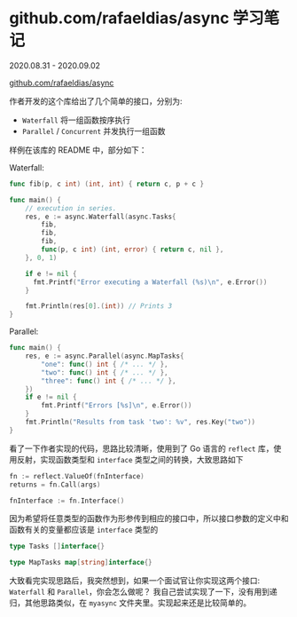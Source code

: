 # github.com/rafaeldias/async 学习笔记

2020.08.31 - 2020.09.02

[github.com/rafaeldias/async](https://github.com/rafaeldias/async)

作者开发的这个库给出了几个简单的接口，分别为: 

- `Waterfall` 将一组函数按序执行
- `Parallel` / `Concurrent` 并发执行一组函数

样例在该库的 README 中，部分如下：

Waterfall: 

```go
func fib(p, c int) (int, int) { return c, p + c }

func main() {
    // execution in series.
    res, e := async.Waterfall(async.Tasks{
        fib,
        fib,
        fib,
        func(p, c int) (int, error) { return c, nil },
    }, 0, 1)

    if e != nil {
      fmt.Printf("Error executing a Waterfall (%s)\n", e.Error())
    }

    fmt.Println(res[0].(int)) // Prints 3
}
```

Parallel:

```go
func main() {
    res, e := async.Parallel(async.MapTasks{
        "one": func() int { /* ... */ },
        "two": func() int { /* ... */ },
        "three": func() int { /* ... */ },
    })
    if e != nil {
        fmt.Printf("Errors [%s]\n", e.Error())
    }
    fmt.Println("Results from task 'two': %v", res.Key("two"))
}
```

看了一下作者实现的代码，思路比较清晰，使用到了 Go 语言的 `reflect` 库，使用反射，实现函数类型和 `interface` 类型之间的转换，大致思路如下

```go
fn := reflect.ValueOf(fnInterface)
returns = fn.Call(args)
```

```go
fnInterface := fn.Interface()
```

因为希望将任意类型的函数作为形参传到相应的接口中，所以接口参数的定义中和函数有关的变量都应该是 `interface` 类型的

```go
type Tasks []interface{}

type MapTasks map[string]interface{}
```

大致看完实现思路后，我突然想到，如果一个面试官让你实现这两个接口: `Waterfall` 和 `Parallel`，你会怎么做呢？ 我自己尝试实现了一下，没有用到递归，其他思路类似，在 `myasync` 文件夹里。实现起来还是比较简单的。

